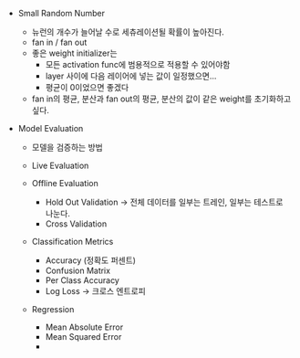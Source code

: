 - Small Random Number
	- 뉴런의 개수가 늘어날 수로 세츄레이션될 확률이 높아진다.
	- fan in / fan out
	- 좋은 weight initializer는
		- 모든 activation func에 범용적으로 적용할 수 있어야함
		- layer 사이에 다음 레이어에 넣는 값이 일정했으면...
		- 평균이 0이었으면 좋겠다
	- fan in의 평균, 분산과 fan out의 평균, 분산의 값이 같은 weight를 초기화하고싶다.

- Model Evaluation
	- 모델을 검증하는 방법

	- Live Evaluation
	- Offline Evaluation
		- Hold Out Validation -> 전체 데이터를 일부는 트레인, 일부는 테스트로 나눈다.
		- Cross Validation

	- Classification Metrics
		- Accuracy (정확도 퍼센트)
		- Confusion Matrix
		- Per Class Accuracy
		- Log Loss -> 크로스 엔트로피
	- Regression
		- Mean Absolute Error
		- Mean Squared Error
		- 